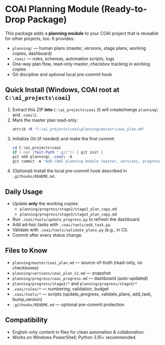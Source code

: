 # COAI Planning Module (Ready-to-Drop Package)

This package adds a **planning module** to your COAI project that is reusable for other projects, too.
It provides:
- `planning/` — human plans (master, versions, stage plans, working copies, dashboard)
- `.coai/` — rules, schemas, automation scripts, logs
- One-way plan flow, read-only master, checkbox tracking in working copies
- Git discipline and optional local pre-commit hook

## Quick Install (Windows, COAI root at `C:\ai_projects\coai`)

1) Extract this ZIP **into** `C:\ai_projects\coai` (it will create/merge `planning\` and `.coai\`).
2) Mark the master plan read-only:
   ```powershell
   attrib +R "C:\ai_projects\coai\planning\master\coai_plan.md"
   ```
3) Initialize Git (if needed) and make the first commit:
   ```powershell
   cd C:\ai_projects\coai
   if (-not (Test-Path ".git")) { git init }
   git add planning\ .coai\ -A
   git commit -m "Add COAI planning module (master, versions, progress, rules, tools)"
   ```
4) (Optional) Install the local pre-commit hook described in `.githooks/README.md`.

## Daily Usage

- Update **only** the working copies:
  - `planning/progress/stage2/stage2_plan_copy.md`
  - `planning/progress/stage3/stage3_plan_copy.md`
- Run `.coai/tools/update_progress.py` to refresh the dashboard.
- Add ad-hoc tasks with `.coai/tools/add_task.py`.
- Validate with `.coai/tools/validate_plans.py` (e.g., in CI).
- Commit after every status change.

## Files to Know
- `planning/master/coai_plan.md` — source-of-truth (read-only, no checkboxes)
- `planning/versions/coai_plan_v2.md` — snapshot
- `planning/progress/coai_progress.md` — dashboard (auto-updated)
- `planning/progress/stage2/*` and `planning/progress/stage3/*`
- `.coai/rules/*` — numbering, validation, budget
- `.coai/tools/*` — scripts (update_progress, validate_plans, add_task, bump_version)
- `.githooks/README.md` — optional pre-commit protection

## Compatibility
- English-only content in files for clean automation & collaboration.
- Works on Windows PowerShell; Python 3.10+ recommended.
